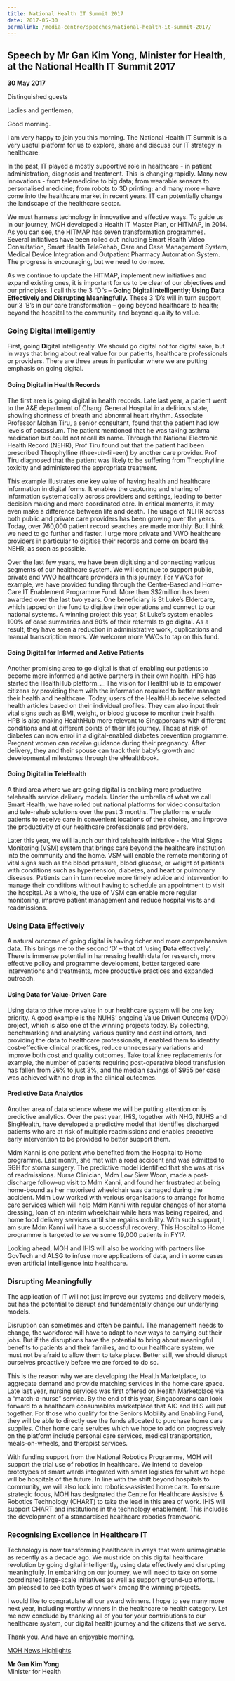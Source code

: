 ```yaml
---
title: National Health IT Summit 2017
date: 2017-05-30
permalink: /media-centre/speeches/national-health-it-summit-2017/
---
```

## Speech by Mr Gan Kim Yong, Minister for Health, at the National Health IT Summit 2017

**30 May 2017**

Distinguished guests

Ladies and gentlemen,

Good morning.

I am very happy to join you this morning. The National Health IT Summit is a very useful platform for us to explore, share and discuss our IT strategy in healthcare.

In the past, IT played a mostly supportive role in healthcare - in patient administration, diagnosis and treatment. This is changing rapidly. Many new innovations - from telemedicine to big data; from wearable sensors to personalised medicine; from robots to 3D printing; and many more – have come into the healthcare market in recent years. IT can potentially change the landscape of the healthcare sector.

We must harness technology in innovative and effective ways. To guide us in our journey, MOH developed a Health IT Master Plan, or HITMAP, in 2014. As you can see, the HITMAP has seven transformation programmes. Several initiatives have been rolled out including Smart Health Video Consultation, Smart Health TeleRehab, Care and Case Management System, Medical Device Integration and Outpatient Pharmacy Automation System. The progress is encouraging, but we need to do more.

As we continue to update the HITMAP, implement new initiatives and expand existing ones, it is important for us to be clear of our objectives and our principles. I call this the 3 “D”s – **Going Digital Intelligently; Using Data Effectively and Disrupting Meaningfully.** These 3 ‘D’s will in turn support our 3 ‘B’s in our care transformation – going beyond healthcare to health; beyond the hospital to the community and beyond quality to value.

### Going Digital Intelligently

First, going **D**igital intelligently. We should go digital not for digital sake, but in ways that bring about real value for our patients, healthcare professionals or providers. There are three areas in particular where we are putting emphasis on going digital.

#### Going Digital in Health Records

The first area is going digital in health records. Late last year, a patient went to the A&E department of Changi General Hospital in a delirious state, showing shortness of breath and abnormal heart rhythm. Associate Professor Mohan Tiru, a senior consultant, found that the patient had low levels of potassium. The patient mentioned that he was taking asthma medication but could not recall its name. Through the National Electronic Health Record (NEHR), Prof Tiru found out that the patient had been prescribed Theophylline (thee-_uh_-fil-een) by another care provider. Prof Tiru diagnosed that the patient was likely to be suffering from Theophylline toxicity and administered the appropriate treatment.

This example illustrates one key value of having health and healthcare information in digital forms. It enables the capturing and sharing of information systematically across providers and settings, leading to better decision making and more coordinated care. In critical moments, it may even make a difference between life and death. The usage of NEHR across both public and private care providers has been growing over the years. Today, over 760,000 patient record searches are made monthly. But I think we need to go further and faster. I urge more private and VWO healthcare providers in particular to digitise their records and come on board the NEHR, as soon as possible.

Over the last few years, we have been digitising and connecting various segments of our healthcare system. We will continue to support public, private and VWO healthcare providers in this journey. For VWOs for example, we have provided funding through the Centre-Based and Home-Care IT Enablement Programme Fund. More than S$2million has been awarded over the last two years. One beneficiary is St Luke’s Eldercare, which tapped on the fund to digitise their operations and connect to our national systems. A winning project this year, St Luke’s system enables 100% of case summaries and 80% of their referrals to go digital. As a result, they have seen a reduction in administrative work, duplications and manual transcription errors. We welcome more VWOs to tap on this fund.

#### Going Digital for Informed and Active Patients

Another promising area to go digital is that of enabling our patients to become more informed and active partners in their own health. HPB has started the HealthHub platform_._ The vision for HealthHub is to empower citizens by providing them with the information required to better manage their health and healthcare. Today, users of the HealthHub receive selected health articles based on their individual profiles. They can also input their vital signs such as BMI, weight, or blood glucose to monitor their health. HPB is also making HealthHub more relevant to Singaporeans with different conditions and at different points of their life journey. Those at risk of diabetes can now enrol in a digital-enabled diabetes prevention programme. Pregnant women can receive guidance during their pregnancy. After delivery, they and their spouse can track their baby’s growth and developmental milestones through the eHealthbook.

#### Going Digital in TeleHealth

A third area where we are going digital is enabling more productive telehealth service delivery models. Under the umbrella of what we call Smart Health, we have rolled out national platforms for video consultation and tele-rehab solutions over the past 3 months. The platforms enable patients to receive care in convenient locations of their choice, and improve the productivity of our healthcare professionals and providers.

Later this year, we will launch our third telehealth initiative - the Vital Signs Monitoring (VSM) system that brings care beyond the healthcare institution into the community and the home. VSM will enable the remote monitoring of vital signs such as the blood pressure, blood glucose, or weight of patients with conditions such as hypertension, diabetes, and heart or pulmonary diseases. Patients can in turn receive more timely advice and intervention to manage their conditions without having to schedule an appointment to visit the hospital. As a whole, the use of VSM can enable more regular monitoring, improve patient management and reduce hospital visits and readmissions.

### Using Data Effectively

A natural outcome of going digital is having richer and more comprehensive data. This brings me to the second ‘D’ – that of ‘using **D**ata effectively’. There is immense potential in harnessing health data for research, more effective policy and programme development, better targeted care interventions and treatments, more productive practices and expanded outreach.

#### Using Data for Value-Driven Care

Using data to drive more value in our healthcare system will be one key priority. A good example is the NUHS’ ongoing Value Driven Outcome (VDO) project, which is also one of the winning projects today. By collecting, benchmarking and analysing various quality and cost indicators, and providing the data to healthcare professionals, it enabled them to identify cost-effective clinical practices, reduce unnecessary variations and improve both cost and quality outcomes. Take total knee replacements for example, the number of patients requiring post-operative blood transfusion has fallen from 26% to just 3%, and the median savings of $955 per case was achieved with no drop in the clinical outcomes.

#### Predictive Data Analytics

Another area of data science where we will be putting attention on is predictive analytics. Over the past year, IHiS, together with NHG, NUHS and SingHealth, have developed a predictive model that identifies discharged patients who are at risk of multiple readmissions and enables proactive early intervention to be provided to better support them.

Mdm Kanni is one patient who benefited from the Hospital to Home programme. Last month, she met with a road accident and was admitted to SGH for stoma surgery. The predictive model identified that she was at risk of readmissions. Nurse Clinician, Mdm Low Siew Woon, made a post-discharge follow-up visit to Mdm Kanni, and found her frustrated at being home-bound as her motorised wheelchair was damaged during the accident. Mdm Low worked with various organisations to arrange for home care services which will help Mdm Kanni with regular changes of her stoma dressing, loan of an interim wheelchair while hers was being repaired, and home food delivery services until she regains mobility. With such support, I am sure Mdm Kanni will have a successful recovery. This Hospital to Home programme is targeted to serve some 19,000 patients in FY17.

Looking ahead, MOH and IHIS will also be working with partners like GovTech and AI.SG to infuse more applications of data, and in some cases even artificial intelligence into healthcare.

### Disrupting Meaningfully

The application of IT will not just improve our systems and delivery models, but has the potential to disrupt and fundamentally change our underlying models.

Disruption can sometimes and often be painful. The management needs to change, the workforce will have to adapt to new ways to carrying out their jobs. But if the disruptions have the potential to bring about meaningful benefits to patients and their families, and to our healthcare system, we must not be afraid to allow them to take place. Better still, we should disrupt ourselves proactively before we are forced to do so.

This is the reason why we are developing the Health Marketplace, to aggregate demand and provide matching services in the home care space. Late last year, nursing services was first offered on Health Marketplace via a “match-a-nurse” service. By the end of this year, Singaporeans can look forward to a healthcare consumables marketplace that AIC and IHiS will put together. For those who qualify for the Seniors Mobility and Enabling Fund, they will be able to directly use the funds allocated to purchase home care supplies. Other home care services which we hope to add on progressively on the platform include personal care services, medical transportation, meals-on-wheels, and therapist services.

With funding support from the National Robotics Programme, MOH will support the trial use of robotics in healthcare. We intend to develop prototypes of smart wards integrated with smart logistics for what we hope will be hospitals of the future. In line with the shift beyond hospitals to community, we will also look into robotics-assisted home care. To ensure strategic focus, MOH has designated the Centre for Healthcare Assistive & Robotics Technology (CHART) to take the lead in this area of work. IHiS will support CHART and institutions in the technology enablement. This includes the development of a standardised healthcare robotics framework.

### Recognising Excellence in Healthcare IT

Technology is now transforming healthcare in ways that were unimaginable as recently as a decade ago. We must ride on this digital healthcare revolution by going digital intelligently, using data effectively and disrupting meaningfully. In embarking on our journey, we will need to take on some coordinated large-scale initiatives as well as support ground-up efforts. I am pleased to see both types of work among the winning projects.

I would like to congratulate all our award winners. I hope to see many more next year, including worthy winners in the healthcare to health category. Let me now conclude by thanking all of you for your contributions to our healthcare system, our digital health journey and the citizens that we serve.

Thank you. And have an enjoyable morning.

[MOH News Highlights](https://www.moh.gov.sg/news-highlights/details/speech-by-mr-gan-kim-yong-minister-for-health-at-the-national-health-it-summit-2017-30-may-2017)

**Mr Gan Kim Yong**<br>
Minister for Health